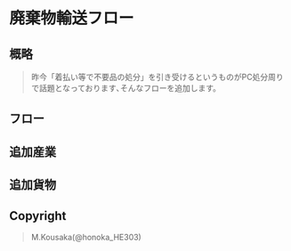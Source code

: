 # 廃棄物輸送フロー
## 概略
> 昨今「着払い等で不要品の処分」を引き受けるというものがPC処分周りで話題となっております､そんなフローを追加します。

## フロー
## 追加産業
## 追加貨物

## Copyright
> M.Kousaka(@honoka_HE303)
